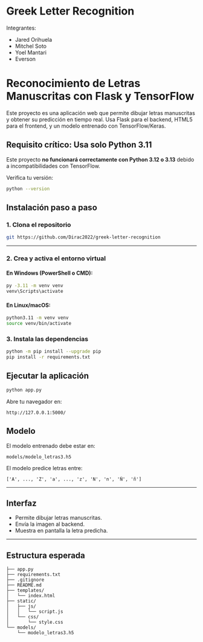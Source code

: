 # Greek Letter Recognition
Integrantes:

- Jared Orihuela
- Mitchel Soto
- Yoel Mantari
- Everson 


# Reconocimiento de Letras Manuscritas con Flask y TensorFlow

Este proyecto es una aplicación web que permite dibujar letras manuscritas y obtener su predicción en tiempo real. Usa Flask para el backend, HTML5 para el frontend, y un modelo entrenado con TensorFlow/Keras.


## Requisito crítico: Usa solo Python 3.11

Este proyecto **no funcionará correctamente con Python 3.12 o 3.13** debido a incompatibilidades con TensorFlow.

Verifica tu versión:

```bash
python --version
```

## Instalación paso a paso

### 1. Clona el repositorio

```bash
git https://github.com/Dirac2022/greek-letter-recognition
```

---

### 2. Crea y activa el entorno virtual

#### En **Windows** (PowerShell o CMD):

```bash
py -3.11 -m venv venv
venv\Scripts\activate
```

#### En **Linux/macOS**:

```bash
python3.11 -m venv venv
source venv/bin/activate
```


### 3. Instala las dependencias

```bash
python -m pip install --upgrade pip 
pip install -r requirements.txt
```

## Ejecutar la aplicación

```bash
python app.py
```

Abre tu navegador en:

```
http://127.0.0.1:5000/

```



## Modelo

El modelo entrenado debe estar en:

```
models/modelo_letras3.h5
```

El modelo predice letras entre:

```
['A', ..., 'Z', 'a', ..., 'z', 'N', 'n', 'Ñ', 'ñ']
```

---

## Interfaz

* Permite dibujar letras manuscritas.
* Envía la imagen al backend.
* Muestra en pantalla la letra predicha.

---

## Estructura esperada

```
├── app.py
├── requirements.txt
├── .gitignore
├── README.md
├── templates/
│   └── index.html
├── static/
│   ├── js/
│   │   └── script.js
│   └── css/
│       └── style.css
└── models/
    └── modelo_letras3.h5
```


